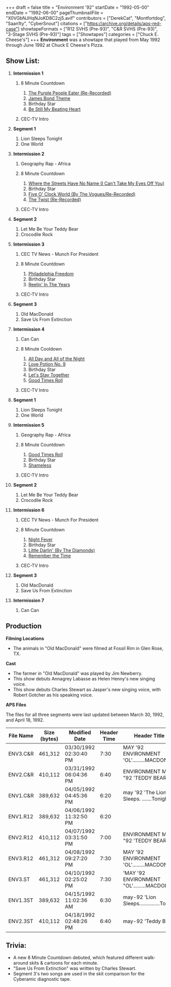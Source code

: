 +++
draft = false
title = "Environment '92"
startDate = "1992-05-00"
endDate = "1992-06-00"
pageThumbnailFile = "X0VGbNJHqNJoKD8C2zj5.avif"
contributors = ["DerekCat", "Montfortdog", "Saan1ty", "CyberSnout"]
citations = ["https://archive.org/details/aps-red-case"]
showtapeFormats = ["R12 SVHS (Pre-93)", "C&R SVHS (Pre-93)", "3-Stage SVHS (Pre-93)"]
tags = ["Showtapes"]
categories = ["Chuck E. Cheese's"]
+++
**Environment** was a showtape that played from May 1992 through June 1992 at Chuck E Cheese's Pizza.

## Show List:

1. **Intermission 1**

   1. 8 Minute Countdown

      1. [The Purple People Eater (Re-Recorded)](https://en.wikipedia.org/wiki/The_Purple_People_Eater)
      2. [James Bond Theme](https://en.wikipedia.org/wiki/James_Bond_Theme)
      3. Birthday Star
      4. [Be Still My Beating Heart](https://en.wikipedia.org/wiki/Be_Still_My_Beating_Heart)
   2. CEC-TV Intro
2. **Segment 1**

   1. Lion Sleeps Tonight
   2. One World
3. **Intermission 2**

   1. Geography Rap - Africa
   2. 8 Minute Countdown

      1. [Where the Streets Have No Name (I Can't Take My Eyes Off You)](https://en.wikipedia.org/wiki/Where_the_Streets_Have_No_Name_(I_Can%27t_Take_My_Eyes_Off_You))
      2. Birthday Star
      3. [Five O' Clock World (By The Vogues/Re-Recorded)](https://en.wikipedia.org/wiki/Five_O%27Clock_World)
      4. [The Twist (Re-Recorded)](https://en.wikipedia.org/wiki/The_Twist_(song))
   3. CEC-TV Intro
4. **Segment 2**

   1. Let Me Be Your Teddy Bear
   2. Crocodile Rock
5. **Intermission 3**

   1. CEC TV News - Munch For President
   2. 8 Minute Countdown

      1. [Philadelphia Freedom](https://en.wikipedia.org/wiki/Philadelphia_Freedom_(song))
      2. Birthday Star
      3. [Reelin' In The Years](https://en.wikipedia.org/wiki/Reelin%27_In_the_Years)
   3. CEC-TV Intro
6. **Segment 3**

   1. Old MacDonald
   2. Save Us From Extinction
7. **Intermission 4**

   1. Can Can
   2. 8 Minute Cooldown

      1. [All Day and All of the Night](https://en.wikipedia.org/wiki/All_Day_and_All_of_the_Night)
      2. [Love Potion No. 9](https://en.wikipedia.org/wiki/Meet_The_Searchers)
      3. Birthday Star
      4. [Let's Stay Together](https://en.wikipedia.org/wiki/Let%27s_Stay_Together_(Al_Green_album))
      5. [Good Times Roll](https://en.wikipedia.org/wiki/The_Cars_(album))
   3. CEC-TV Intro
8. **Segment 1**

   1. Lion Sleeps Tonight
   2. One World
9. **Intermission 5**

   1. Geography Rap - Africa
   2. 8 Minute Countdown

      1. [Good Times Roll](https://en.wikipedia.org/wiki/The_Cars_(album))
      2. Birthday Star
      3. [Shameless](https://en.wikipedia.org/wiki/Ropin%27_the_Wind)
   3. CEC-TV Intro
10. **Segment 2**

    1. Let Me Be Your Teddy Bear
    2. Crocodile Rock
11. **Intermission 6**

    1. CEC TV News - Munch For President
    2. 8 Minute Countdown

       1. [Night Fever](https://en.wikipedia.org/wiki/Night_Fever)
       2. Birthday Star
       3. [Little Darlin' (By The Diamonds)](https://en.wikipedia.org/wiki/Little_Darlin%27)
       4. [Remember the Time](https://en.wikipedia.org/wiki/Remember_the_Time)
    3. CEC-TV Intro
12. **Segment 3**

    1. Old MacDonald
    2. Save Us From Extinction
13. **Intermission 7**

    1. Can Can

## Production

**Filming Locations**

* The animals in "Old MacDonald" were filmed at Fossil Rim in Glen Rose, TX.

**Cast**

* The farmer in "Old MacDonald" was played by Jim Newberry.
* This show debuts Annagrey Labasse as Helen Henny's new singing voice.
* This show debuts Charles Stewart as Jasper's new singing voice, with Robert Gotcher as his speaking voice.

**APS Files**

The files for all three segments were last updated between March 30, 1992, and April 18, 1992.

| File Name | Size (bytes) | Modified Date          | Header Time | Header Title 1                               | Header Title 2        |
| --------- | ------------ | ---------------------- | ----------- | -------------------------------------------- | --------------------- |
| ENV3.C&R  | 461,312      | 03/30/1992 02:30:40 PM | 7:30        | MAY '92 ENVIRONMENT 'OL'.........MACDONALD'  | 'SAVE US FROM EXTINC' |
| ENV2.C&R  | 410,112      | 03/31/1992 06:04:36 PM | 6:40        | ENVIRONMENT MAY "92 'TEDDY BEAR'             | 'CROCADILE ROCK'      |
| ENV1.C&R  | 389,632      | 04/05/1992 04:45:36 PM | 6:20        | may '92 'The Lion Sleeps. .......Tonight'    | 'One World is Enough' |
| ENV1.R12  | 389,632      | 04/06/1992 11:32:50 PM | 6:20        |                                              |                       |
| ENV2.R12  | 410,112      | 04/07/1992 03:31:50 PM | 7:00        | ENVIRONMENT MAY "92 'TEDDY BEAR'             | 'CROCADILE ROCK'      |
| ENV3.R12  | 461,312      | 04/08/1992 09:27:20 PM | 7:30        | MAY '92 ENVIRONMENT 'OL'.........MACDONALD'  | 'SAVE US FROM EXTINC' |
| ENV3.ST   | 461,312      | 04/10/1992 02:25:02 PM | 7:30        | 'MAY '92 ENVIRONMENT "OL'.........MACDONALD' | 'SAVE US FROM EXTINC" |
| ENV1.3ST  | 389,632      | 04/15/1992 11:02:36 AM | 6:30        | may-92 'Lion Sleeps...............Tonight'   | '1 World is Enough'   |
| ENV2.3ST  | 410,112      | 04/18/1992 02:48:26 PM | 6:40        | may-92 'Teddy Bear'                          | 'Crocadile Rock'      |

## Trivia:

* A new 8 Minute Countdown debuted, which featured different walk-around skits & cartoons for each minute.
* "Save Us From Extinction" was written by Charles Stewart.
* Segment 3's two songs are used in the skit comparison for the Cyberamic diagnostic tape.
